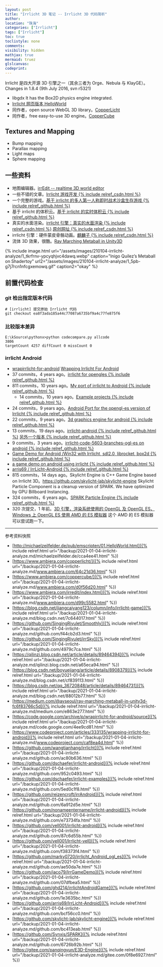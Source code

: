 ```yaml
---
layout: post
title: "Irrlicht 3D 笔记 -- Irrlicht 3D 代码简析"
author:
location: "珠海"
categories: ["Irrlicht"]
tags: ["Irrlicht"]
toc: true
toclistyle: none
comments:
visibility: hidden
mathjax: true
mermaid: truez
glslcanvas:
codeprint:
---
```


Irrlicht 是四大开源 3D 引擎之一（其余三者为 Orge、Nebula 与 KlayGE）。
Changes in 1.8.4 (9th July 2016, svn r5321)

* libgdx It has the Box2D physics engine integrated.
* [Irrlicht 网页版本 HelloWorld](http://michaelzeilfelder.de/pub/emscripten/01.HelloWorld.html)
* 同作者，open source WebGL 3D library。[CopperLicht](https://www.ambiera.com/copperlicht/)
* 同作者，free easy-to-use 3D engine。[CopperCube](https://www.ambiera.com/coppercube/)


## Textures and Mapping

* Bump mapping
* Parallax mapping
* Light maps
* Sphere mapping


## 一些资料

* 地图编辑器。[irrEdit -- realtime 3D world editor](https://www.ambiera.com/irredit/index.html)
* 一些不错的文章。[Irrlicht 游戏开发 {% include relref_csdn.html %}](https://blog.csdn.net/jiangcaiyang123/column/info/irrlicht-game)
* 一个完整的游戏。[基于 irrlicht 的多人第一人称即时战术沙盒生存游戏 {% include relref_github.html %}](https://github.com/SingingRivulet/Smoothly)
* 基于 irrlicht 的体积云。[基于 irrlicht 的实时体积云 {% include relref_github.html %}](https://github.com/SingingRivulet/irrSky)
* 真实的水面渲染。[irrlicht 引擎：真实的水面渲染 {% include relref_csdn.html %}](https://qilinzi.blog.csdn.net/article/details/89464394)
    [原创网址 {% include relref_csdn.html %}](https://blog.csdn.net/boyuejiang/article/details/8908379)
* irrlicht 引擎：硬件蒙皮骨骼动画。[麒麟子 {% include relref_csdn.html %}](https://blog.csdn.net/qq_36720848/article/details/89464731)
* 流体 3D 效果，很酷。[Ray Marching Metaball in Unity3D](https://medium.com/@avseoul/ray-marching-metaball-in-unity3d-fc6f83766c5d)

{% include image.html url="/assets/images/210104-irrlicht-analyze/1_tkrfrnv-ypcyqhjvc4dawq.webp"
caption="Inigo Quilez’s Metaball on Shadertoy"
url2="/assets/images/210104-irrlicht-analyze/1_5pb-g7j7rcn1nfcgxemowq.gif" caption2="okay" %}


## 前置代码检查


### git 检出指定版本代码

```shell
# [irrlicht] 提交原始 Irrlicht 代码
git checkout ea8f3ada185a44c77087a6735bf9a4c77fe875f6
```


### 比较版本差异

```
E:\kSource\pythonx>python codecompare.py allcode
3806
targetCount 4257 diffCount 0 missCount 0
```


### irrlicht Android

* [wrapirrlicht-for-android](https://code.google.com/archive/p/wrapirrlicht-for-android/source)
    [Wrapping Irrlicht For Android](https://www.codeproject.com/articles/333135/wrapping-irrlicht-for-android)
* 37 commits，4 years ago。[irrlicht for opengles {% include relref_github.html %}](https://github.com/wangtianhang/irrlicht)
* 811 commits，10 years ago。[My port of irrlicht to Android {% include relref_github.html %}](https://github.com/dschaefer/irrlicht-android)
    * 14 commits，10 years ago。[Example projects {% include relref_github.html %}](https://github.com/dschaefer/irrlicht-examples)
* 24 commits，9 years ago。[Android Port for the opengl-es version of Irrlicht {% include relref_github.html %}](https://github.com/reizencroft/irrAndroid)
* 22 commits，9 years ago。[3d graphics engine for android {% include relref_github.html %}](https://github.com/nonameentername/irrlicht-android)
* 13 commits，19 days ago。[irrlicht-android {% include relref_github.html %}](https://github.com/vell001/irrlicht-android)
    [另外一个版本 {% include relref_github.html %}](https://github.com/vell001/Irrlicht-vell)
* 9 commits，3 years ago。[irrlicht-code-5603-branches-ogl-es on android {% include relref_github.html %}](https://github.com/marky0720/irrlicht_Android_ogl_es)
* [Game Demo for Android /Win32 with Irrlicht, sdl2.0, librocket, box2d {% include relref_github.html %}](https://github.com/iaco79/IrrGameDemo)
* [a game demo on android using irrlicht {% include relref_github.html %}](https://github.com/ghd214/irrlichtAndroidGame)
* [arris69 / IrrLicht-Android {% include relref_github.html %}](https://github.com/arris69/IrrLicht-Android)
* 815 commits，14 days ago。Skylicht Engine is C++ Game Engine based on Irrlicht 3D。<https://github.com/skylicht-lab/skylicht-engine>
    Skylicht Particle Component is a cleanup version of SPARK. We have optimized by GPU Billboard Instancing.
* 324 commits，6 years ago。[SPARK Particle Engine {% include relref_github.html %}](https://github.com/Synxis/SPARK)
* 320 次提交，1 年前。[3D 引擎，渲染系统使用的 OpenGL 及 OpenGL ES，Windows 上 OpenGL ES 使用 AMD 的 ES 模拟器](https://gitee.com/panqingyun/E3D-Engine) 这个 AMD 的 ES 模拟器 可以尝试跑一下。

-----

<font class='ref_snapshot'>参考资料快照</font>

- [http://michaelzeilfelder.de/pub/emscripten/01.HelloWorld.html]({% include relref.html url="/backup/2021-01-04-irrlicht-analyze.md/michaelzeilfelder.de/cca4ee41.html" %})
- [https://www.ambiera.com/copperlicht/]({% include relref.html url="/backup/2021-01-04-irrlicht-analyze.md/www.ambiera.com/64c21d36.html" %})
- [https://www.ambiera.com/coppercube/]({% include relref.html url="/backup/2021-01-04-irrlicht-analyze.md/www.ambiera.com/d0f56d20.html" %})
- [https://www.ambiera.com/irredit/index.html]({% include relref.html url="/backup/2021-01-04-irrlicht-analyze.md/www.ambiera.com/d99c5582.html" %})
- [https://blog.csdn.net/jiangcaiyang123/column/info/irrlicht-game]({% include relref.html url="/backup/2021-01-04-irrlicht-analyze.md/blog.csdn.net/7c644017.html" %})
- [https://github.com/SingingRivulet/Smoothly]({% include relref.html url="/backup/2021-01-04-irrlicht-analyze.md/github.com/f44cb2d3.html" %})
- [https://github.com/SingingRivulet/irrSky]({% include relref.html url="/backup/2021-01-04-irrlicht-analyze.md/github.com/4979c7ca.html" %})
- [https://qilinzi.blog.csdn.net/article/details/89464394]({% include relref.html url="/backup/2021-01-04-irrlicht-analyze.md/qilinzi.blog.csdn.net/a65eca94.html" %})
- [https://blog.csdn.net/boyuejiang/article/details/8908379]({% include relref.html url="/backup/2021-01-04-irrlicht-analyze.md/blog.csdn.net/cf839113.html" %})
- [https://blog.csdn.net/qq_36720848/article/details/89464731]({% include relref.html url="/backup/2021-01-04-irrlicht-analyze.md/blog.csdn.net/88012b77.html" %})
- [https://medium.com/@avseoul/ray-marching-metaball-in-unity3d-fc6f83766c5d]({% include relref.html url="/backup/2021-01-04-irrlicht-analyze.md/medium.com/e863e277.html" %})
- [https://code.google.com/archive/p/wrapirrlicht-for-android/source]({% include relref.html url="/backup/2021-01-04-irrlicht-analyze.md/code.google.com/4ee9cd81.html" %})
- [https://www.codeproject.com/articles/333135/wrapping-irrlicht-for-android]({% include relref.html url="/backup/2021-01-04-irrlicht-analyze.md/www.codeproject.com/caf8ea4d.html" %})
- [https://github.com/wangtianhang/irrlicht]({% include relref.html url="/backup/2021-01-04-irrlicht-analyze.md/github.com/ac80b636.html" %})
- [https://github.com/dschaefer/irrlicht-android]({% include relref.html url="/backup/2021-01-04-irrlicht-analyze.md/github.com/952c0493.html" %})
- [https://github.com/dschaefer/irrlicht-examples]({% include relref.html url="/backup/2021-01-04-irrlicht-analyze.md/github.com/5ed0c1f8.html" %})
- [https://github.com/reizencroft/irrAndroid]({% include relref.html url="/backup/2021-01-04-irrlicht-analyze.md/github.com/6a912d5e.html" %})
- [https://github.com/nonameentername/irrlicht-android]({% include relref.html url="/backup/2021-01-04-irrlicht-analyze.md/github.com/e73734fa.html" %})
- [https://github.com/vell001/irrlicht-android]({% include relref.html url="/backup/2021-01-04-irrlicht-analyze.md/github.com/87c6d55b.html" %})
- [https://github.com/vell001/Irrlicht-vell]({% include relref.html url="/backup/2021-01-04-irrlicht-analyze.md/github.com/f38373f4.html" %})
- [https://github.com/marky0720/irrlicht_Android_ogl_es]({% include relref.html url="/backup/2021-01-04-irrlicht-analyze.md/github.com/ae50da7e.html" %})
- [https://github.com/iaco79/IrrGameDemo]({% include relref.html url="/backup/2021-01-04-irrlicht-analyze.md/github.com/07dfbea5.html" %})
- [https://github.com/ghd214/irrlichtAndroidGame]({% include relref.html url="/backup/2021-01-04-irrlicht-analyze.md/github.com/1e3635bc.html" %})
- [https://github.com/arris69/IrrLicht-Android]({% include relref.html url="/backup/2021-01-04-irrlicht-analyze.md/github.com/bcf56cc0.html" %})
- [https://github.com/skylicht-lab/skylicht-engine]({% include relref.html url="/backup/2021-01-04-irrlicht-analyze.md/github.com/bc413eab.html" %})
- [https://github.com/Synxis/SPARK]({% include relref.html url="/backup/2021-01-04-irrlicht-analyze.md/github.com/6726b92b.html" %})
- [https://gitee.com/panqingyun/E3D-Engine]({% include relref.html url="/backup/2021-01-04-irrlicht-analyze.md/gitee.com/0f8e6927.html" %})
